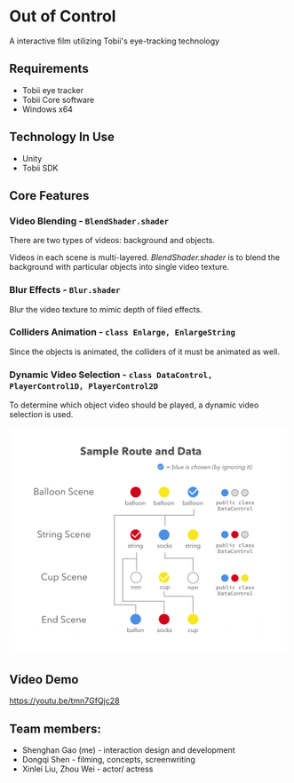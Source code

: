 # Out of Control
A interactive film utilizing Tobii's eye-tracking technology

## Requirements
- Tobii eye tracker
- Tobii Core software
- Windows x64

## Technology In Use
- Unity
- Tobii SDK

## Core Features
### Video Blending - `BlendShader.shader`
There are two types of videos: background and objects. 

<!--<img src="./.README-resources/video.gif">-->
Videos in each scene is multi-layered. _BlendShader.shader_ is to blend the background with particular objects into single video texture.
### Blur Effects - `Blur.shader`
Blur the video texture to mimic depth of filed effects.
### Colliders Animation - `class Enlarge, EnlargeString`
Since the objects is animated, the colliders of it must be animated as well.
### Dynamic Video Selection - `class DataControl, PlayerControl1D, PlayerControl2D`
To determine which object video should be played, a dynamic video selection is used. 

<img src="./.README-resources/sample.gif" width="500">

## Video Demo
https://youtu.be/tmn7GfQjc28


## Team members:
- Shenghan Gao (me) - interaction design and development
- Dongqi Shen - filming, concepts, screenwriting
- Xinlei Liu, Zhou Wei - actor/ actress
